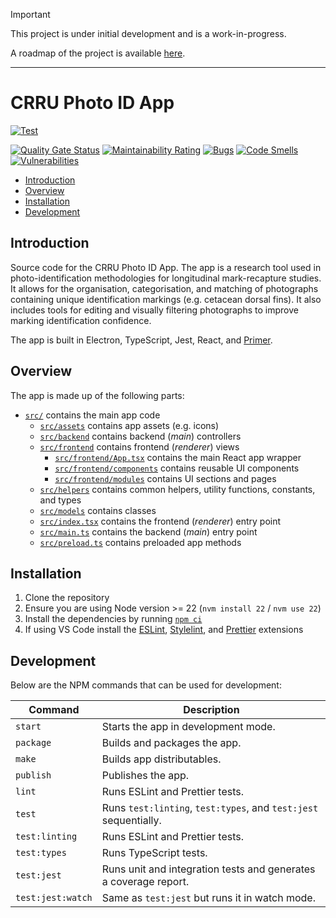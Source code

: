 > [!IMPORTANT]  
> This project is under initial development and is a work-in-progress.
>
> A roadmap of the project is available [here](https://github.com/orgs/CRRU-UK/projects/3).

---

# CRRU Photo ID App

[![Test](https://github.com/CRRU-UK/photo-id-app/actions/workflows/main.yaml/badge.svg?branch=main)](https://github.com/CRRU-UK/photo-id-app/actions/workflows/main.yaml)

[![Quality Gate Status](https://sonarcloud.io/api/project_badges/measure?project=CRRU-UK_photo-id-app&metric=alert_status)](https://sonarcloud.io/summary/new_code?id=CRRU-UK_photo-id-app)
[![Maintainability Rating](https://sonarcloud.io/api/project_badges/measure?project=CRRU-UK_photo-id-app&metric=sqale_rating)](https://sonarcloud.io/summary/new_code?id=CRRU-UK_photo-id-app)
[![Bugs](https://sonarcloud.io/api/project_badges/measure?project=CRRU-UK_photo-id-app&metric=bugs)](https://sonarcloud.io/summary/new_code?id=CRRU-UK_photo-id-app)
[![Code Smells](https://sonarcloud.io/api/project_badges/measure?project=CRRU-UK_photo-id-app&metric=code_smells)](https://sonarcloud.io/summary/new_code?id=CRRU-UK_photo-id-app)
[![Vulnerabilities](https://sonarcloud.io/api/project_badges/measure?project=CRRU-UK_photo-id-app&metric=vulnerabilities)](https://sonarcloud.io/summary/new_code?id=CRRU-UK_photo-id-app)

- [Introduction](#introduction)
- [Overview](#overview)
- [Installation](#installation)
- [Development](#development)

## Introduction

Source code for the CRRU Photo ID App. The app is a research tool used in photo-identification methodologies for longitudinal mark-recapture studies. It allows for the organisation, categorisation, and matching of photographs containing unique identification markings (e.g. cetacean dorsal fins). It also includes tools for editing and visually filtering photographs to improve marking identification confidence.

The app is built in Electron, TypeScript, Jest, React, and [Primer](https://primer.style).

## Overview

The app is made up of the following parts:

- [`src/`](src/) contains the main app code
  - [`src/assets`](src/assets) contains app assets (e.g. icons)
  - [`src/backend`](src/backend) contains backend (_main_) controllers
  - [`src/frontend`](src/frontend) contains frontend (_renderer_) views
    - [`src/frontend/App.tsx`](src/frontend/App.tsx) contains the main React app wrapper
    - [`src/frontend/components`](src/frontend/components) contains reusable UI components
    - [`src/frontend/modules`](src/frontend/modules) contains UI sections and pages
  - [`src/helpers`](src/helpers) contains common helpers, utility functions, constants, and types
  - [`src/models`](src/models) contains classes
  - [`src/index.tsx`](src/index.tsx) contains the frontend (_renderer_) entry point
  - [`src/main.ts`](src/main.ts) contains the backend (_main_) entry point
  - [`src/preload.ts`](src/preload.ts) contains preloaded app methods

## Installation

1. Clone the repository
2. Ensure you are using Node version >= 22 (`nvm install 22` / `nvm use 22`)
3. Install the dependencies by running [`npm ci`](https://docs.npmjs.com/cli/ci.html)
4. If using VS Code install the [ESLint](https://marketplace.visualstudio.com/items?itemName=dbaeumer.vscode-eslint), [Stylelint](https://marketplace.visualstudio.com/items?itemName=stylelint.vscode-stylelint), and [Prettier](https://marketplace.visualstudio.com/items?itemName=esbenp.prettier-vscode) extensions

## Development

Below are the NPM commands that can be used for development:

| Command           | Description                                                      |
| ----------------- | ---------------------------------------------------------------- |
| `start`           | Starts the app in development mode.                              |
| `package`         | Builds and packages the app.                                     |
| `make`            | Builds app distributables.                                       |
| `publish`         | Publishes the app.                                               |
| `lint`            | Runs ESLint and Prettier tests.                                  |
| `test`            | Runs `test:linting`, `test:types`, and `test:jest` sequentially. |
| `test:linting`    | Runs ESLint and Prettier tests.                                  |
| `test:types`      | Runs TypeScript tests.                                           |
| `test:jest`       | Runs unit and integration tests and generates a coverage report. |
| `test:jest:watch` | Same as `test:jest` but runs it in watch mode.                   |
